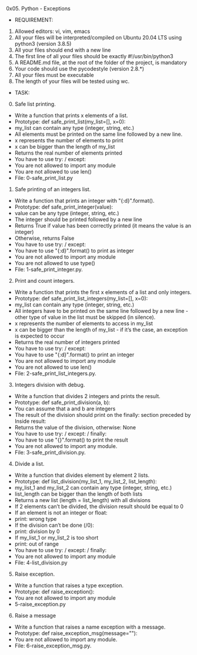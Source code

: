 0x05. Python - Exceptions
* REQUIREMENT:
1. Allowed editors: vi, vim, emacs
2. All your files will be interpreted/compiled on Ubuntu 20.04 LTS using python3 (version 3.8.5)
3. All your files should end with a new line
4. The first line of all your files should be exactly #!/usr/bin/python3
5. A README.md file, at the root of the folder of the project, is mandatory
6. Your code should use the pycodestyle (version 2.8.*)
7. All your files must be executable
8. The length of your files will be tested using wc.

* TASK:

 0. Safe list printing.
 * Write a function that prints x elements of a list.
* Prototype: def safe_print_list(my_list=[], x=0):
* my_list can contain any type (integer, string, etc.)
* All elements must be printed on the same line followed by a new line.
* x represents the number of elements to print
* x can be bigger than the length of my_list
* Returns the real number of elements printed
* You have to use try: / except:
* You are not allowed to import any module
* You are not allowed to use len()
* File: 0-safe_print_list.py

1. Safe printing of an integers list.
* Write a function that prints an integer with "{:d}".format().
* Prototype: def safe_print_integer(value):
* value can be any type (integer, string, etc.)
* The integer should be printed followed by a new line
* Returns True if value has been correctly printed (it means the value is an integer)
* Otherwise, returns False
* You have to use try: / except:
* You have to use "{:d}".format() to print as integer
* You are not allowed to import any module
* You are not allowed to use type()
* File: 1-safe_print_integer.py.

2. Print and count integers.
* Write a function that prints the first x elements of a list and only integers.
* Prototype: def safe_print_list_integers(my_list=[], x=0):
* my_list can contain any type (integer, string, etc.)
* All integers have to be printed on the same line followed by a new line - other type of value in the list must be skipped (in silence).
* x represents the number of elements to access in my_list
* x can be bigger than the length of my_list - if it’s the case, an exception is expected to occur
* Returns the real number of integers printed
* You have to use try: / except:
* You have to use "{:d}".format() to print an integer
* You are not allowed to import any module
* You are not allowed to use len()
* File: 2-safe_print_list_integers.py.

3. Integers division with debug.
* Write a function that divides 2 integers and prints the result.
* Prototype: def safe_print_division(a, b):
* You can assume that a and b are integers
* The result of the division should print on the finally: section preceded by Inside result:
* Returns the value of the division, otherwise: None
* You have to use try: / except: / finally:
* You have to use "{}".format() to print the result
* You are not allowed to import any module.
* File: 3-safe_print_division.py.

4. Divide a list.
* Write a function that divides element by element 2 lists.
* Prototype: def list_division(my_list_1, my_list_2, list_length):
* my_list_1 and my_list_2 can contain any type (integer, string, etc.)
* list_length can be bigger than the length of both lists
* Returns a new list (length = list_length) with all divisions
* If 2 elements can’t be divided, the division result should be equal to 0
* If an element is not an integer or float:
* print: wrong type
* If the division can’t be done (/0):
* print: division by 0
* If my_list_1 or my_list_2 is too short
* print: out of range
* You have to use try: / except: / finally:
* You are not allowed to import any module
* File: 4-list_division.py

5. Raise exception.
* Write a function that raises a type exception.
* Prototype: def raise_exception():
* You are not allowed to import any module
* 5-raise_exception.py

6. Raise a message
* Write a function that raises a name exception with a message.
* Prototype: def raise_exception_msg(message=""):
* You are not allowed to import any module.
* File: 6-raise_exception_msg.py.
